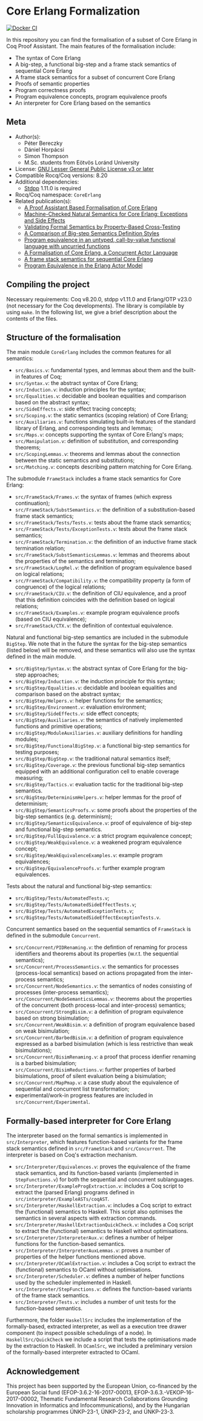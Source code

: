 <!---
This file was generated from `meta.yml`, please do not edit manually.
Follow the instructions on https://github.com/coq-community/templates to regenerate.
--->
# Core Erlang Formalization

[![Docker CI][docker-action-shield]][docker-action-link]

[docker-action-shield]: https://github.com/harp-project/core-erlang-formalization/actions/workflows/docker-action.yml/badge.svg?branch=master
[docker-action-link]: https://github.com/harp-project/core-erlang-formalization/actions/workflows/docker-action.yml




In this repository you can find the formalisation of a subset of Core Erlang in Coq Proof Assistant. The main features of the formalisation include:
- The syntax of Core Erlang
- A big-step, a functional big-step and a frame stack semantics of sequential Core Erlang
- A frame stack semantics for a subset of concurrent Core Erlang
- Proofs of semantic properties
- Program correctness proofs
- Program equivalence concepts, program equivalence proofs
- An interpreter for Core Erlang based on the semantics


## Meta

- Author(s):
  - Péter Bereczky
  - Dániel Horpácsi
  - Simon Thompson
  - M.Sc. students from Eötvös Loránd University
- License: [GNU Lesser General Public License v3 or later](LICENSE)
- Compatible Rocq/Coq versions: 8.20
- Additional dependencies:
  - [Stdpp](https://gitlab.mpi-sws.org/iris/stdpp) 1.11.0 is required
- Rocq/Coq namespace: `CoreErlang`
- Related publication(s):
  - [A Proof Assistant Based Formalisation of Core Erlang](https://doi.org/10.1007/978-3-030-57761-2_7) 
  - [Machine-Checked Natural Semantics for Core Erlang: Exceptions and Side Effects](https://doi.org/10.1145/3406085.3409008) 
  - [Validating Formal Semantics by Property-Based Cross-Testing](https://doi.org/10.1145/3406085.3409008) 
  - [A Comparison of Big-step Semantics Definition Styles](http://ac.inf.elte.hu/Vol_057_2024/117_57.pdf) 
  - [Program equivalence in an untyped, call-by-value functional language with uncurried functions](https://doi.org/10.1016/j.jlamp.2023.100857) 
  - [A Formalisation of Core Erlang, a Concurrent Actor Language](https://doi.org/10.14232/actacyb.298977) 
  - [A frame stack semantics for sequential Core Erlang](https://doi.org/10.1145/3652561.3652566) 
  - [Program Equivalence in the Erlang Actor Model](https://doi.org/10.3390/computers13110276) 

## Compiling the project

Necessary requirements: Coq v8.20.0, stdpp v1.11.0 and Erlang/OTP v23.0 (not necessary for the Coq developments). The library is compilable by using `make`. In the following list, we give a brief description about the contents of the files.

## Structure of the formalisation

The main module `CoreErlang` includes the common features for all semantics:

- `src/Basics.v`: fundamental types, and lemmas about them and the built-in features of Coq;
- `src/Syntax.v`: the abstract syntax of Core Erlang;
- `src/Induction.v`: induction principles for the syntax;
- `src/Equalities.v`: decidable and boolean equalities and comparison based on the abstract syntax;
- `src/SideEffects.v`: side effect tracing concepts;
- `src/Scoping.v`: the static semantics (scoping relation) of Core Erlang;
- `src/Auxiliaries.v`: functions simulating built-in features of the standard library of Erlang, and corresponding tests and lemmas;
- `src/Maps.v`: concepts supporting the syntax of Core Erlang's maps;
- `src/Manipulation.v`: definition of substitution, and corresponding theorems;
- `src/ScopingLemmas.v`: theorems and lemmas about the connection between the static semantics and substitutions;
- `src/Matching.v`: concepts describing pattern matching for Core Erlang.

The submodule `FrameStack` includes a frame stack semantics for Core Erlang:

- `src/FrameStack/Frames.v`: the syntax of frames (which express continuation);
- `src/FrameStack/SubstSemantics.v`: the definition of a substitution-based frame stack semantics;
- `src/FrameStack/Tests/Tests.v`: tests about the frame stack semantics;
- `src/FrameStack/Tests/ExceptionTests.v`: tests about the frame stack semantics;
- `src/FrameStack/Termination.v`: the definition of an inductive frame stack termination relation;
- `src/FrameStack/SubstSemanticsLemmas.v`: lemmas and theorems about the properties of the semantics and termination;
- `src/FrameStack/LogRel.v`: the definition of program equivalence based on logical relations;
- `src/FrameStack/Compatibility.v`: the compatibility property (a form of congruence) of the logical relations;
- `src/FrameStack/CIU.v`: the definition of CIU equivalence, and a proof that this definition coincides with the definition based on logical relations;
- `src/FrameStack/Examples.v`: example program equivalence proofs (based on CIU equivalence);
- `src/FrameStack/CTX.v`: the definition of contextual equivalence.

Natural and functional big-step semantics are included in the submodule `BigStep`. We note that in the future the syntax for the big-step semantics (listed below) will be removed, and these semantics will also use the syntax defined in the main module.

- `src/BigStep/Syntax.v`: the abstract syntax of Core Erlang for the big-step approaches;
- `src/BigStep/Induction.v`: the induction principle for this syntax;
- `src/BigStep/Equalities.v`: decidable and boolean equalities and comparison based on the abstract syntax;
- `src/BigStep/Helpers.v`: helper functions for the semantics;
- `src/BigStep/Environment.v`: evaluation environment;
- `src/BigStep/SideEffects.v`: side effect concepts;
- `src/BigStep/Auxiliaries.v`: the semantics of natively implemented functions and primitive operations;
- `src/BigStep/ModuleAuxiliaries.v`: auxiliary definitions for handling modules;
- `src/BigStep/FunctionalBigStep.v`: a functional big-step semantics for testing purposes;
- `src/BigStep/BigStep.v`: the traditional natural semantics itself;
- `src/BigStep/Coverage.v`: the previous functional big-step semantics equipped with an additional configuration cell to enable coverage measuring;
- `src/BigStep/Tactics.v`: evaluation tactic for the traditional big-step semantics.
- `src/BigStep/DeterminismHelpers.v`: helper lemmas for the proof of determinism;
- `src/BigStep/SemanticsProofs.v`: some proofs about the properties of the big-step semantics (e.g. determinism);
- `src/BigStep/SemanticsEquivalence.v`: proof of equivalence of big-step and functional big-step semantics.
- `src/BigStep/FullEquivalence.v`: a strict program equivalence concept;
- `src/BigStep/WeakEquivalence.v`: a weakened program equivalence concept;
- `src/BigStep/WeakEquivalenceExamples.v`: example program equivalences;
- `src/BigStep/EquivalenceProofs.v`: further example program equivalences.

Tests about the natural and functional big-step semantics:

- `src/BigStep/Tests/AutomatedTests.v`;
- `src/BigStep/Tests/AutomatedSideEffectTests.v`;
- `src/BigStep/Tests/AutomatedExceptionTests.v`;
- `src/BigStep/Tests/AutomatedSideEffectExceptionTests.v`.

Concurrent semantics based on the sequential semantics of `FrameStack` is defined in the submodule `Concurrent`.

- `src/Concurrent/PIDRenaming.v`: the defintion of renaming for process identifiers and theorems about its properties (w.r.t. the sequential semantics);
- `src/Concurrent/ProcessSemantics.v`: the semantics for processes (process-local semantics) based on actions propagated from the inter-process semantics;
- `src/Concurrent/NodeSemantics.v`: the semantics of nodes consisting of processes (inter-process semantics);
- `src/Concurrent/NodeSemanticsLemmas.v`: theorems about the properties of the concurrent (both process-local and inter-process) semantics;
- `src/Concurrent/StrongBisim.v`: a definition of program equivalence based on strong bisimulation;
- `src/Concurrent/WeakBisim.v`: a definition of program equivalence based on weak bisimulation;
- `src/Concurrent/BarbedBisim.v`: a definition of program equivalence expressed as a barbed bisimulation (which is less restrictive than weak bisimulations);
- `src/Concurrent/BisimRenaming.v`: a proof that process idenfier renaming is a barbed bisimulation;
- `src/Concurrent/BisimReductions.v`: further properties of barbed bisimulations, proof of silent evaluation being a bisimulation;
- `src/Concurrent/MapPmap.v`: a case study about the equivalence of sequential and concurrent list transformation;
- experimental/work-in progress features are included in `src/Concurrent/Experimental`.

## Formally-based interpreter for Core Erlang

The interpreter based on the formal semantics is implemented in `src/Interpreter`, which features function-based variants for the frame stack semantics defined in `src/FrameStack` and `src/Concurrent`. The interpreter is based on Coq's extraction mechanism.

- `src/Interpreter/Equivalences.v`: proves the equivalence of the frame stack semantics, and its function-based variants (implemented in `StepFunctions.v`) for both the sequential and concurrent sublanguages.
- `src/Interpreter/ExampleProgExtraction.v`: includes a Coq script to extract the (parsed Erlang) programs defined in `src/interpreter/ExampleASTs/coqAST`.
- `src/Interpreter/HaskellExtraction.v`: includes a Coq script to extract the (functional) semantics to Haskell. This script also optimises the semantics in several aspects with extraction commands.
- `src/Interpreter/HaskellExtractionQuickCheck.v`: includes a Coq script to extract the (functional) semantics to Haskell without optimisations.
- `src/Interpreter/InterpreterAux.v`: defines a number of helper functions for the function-based semantics.
- `src/Interpreter/InterpreterAuxLemmas.v`: proves a number of properties of the helper functions mentioned above.
- `src/Interpreter/OCamlExtraction.v`: includes a Coq script to extract the (functional) semantics to OCaml without optimisations.
- `src/Interpreter/Scheduler.v`: defines a number of helper functions used by the scheduler implemented in Haskell.
- `src/Interpreter/StepFunctions.v`: defines the function-based variants of the frame stack semantics.
- `src/Interpreter/Tests.v`: includes a number of unit tests for the function-based semantics.

Furthermore, the folder `HaskellSrc` includes the implementation of the formally-based, extracted interpreter, as well as a execution tree drawer component (to inspect possible schedulings of a node). In `HaskellSrc/QuickCheck` we include a script that tests the optimisations made by the extraction to Haskell. In `OCamlSrc`, we included a preliminary version of the formally-based interpreter extracted to OCaml.

## Acknowledgement

This project has been supported by the European Union, co-financed by the European Social fund (EFOP-3.6.2-16-2017-00013, EFOP-3.6.3.-VEKOP-16-2017-00002, Thematic Fundamental Research Collaborations Grounding Innovation in Informatics and Infocommunications), and by the Hungarian scholarship programmes ÚNKP-23-1, ÚNKP-23-2, and ÚNKP-23-3.
